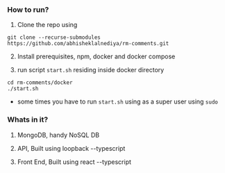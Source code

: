 ### How to run?


1. Clone the repo using

```
git clone --recurse-submodules  https://github.com/abhisheklalnediya/rm-comments.git
```

2. Install prerequisites, npm, docker and docker compose


3. run script `start.sh` residing inside docker directory
```
cd rm-comments/docker
./start.sh
```
* some times you have to run `start.sh` using as a super user using `sudo`

### Whats in it?

1. MongoDB, handy NoSQL DB

2. API, Built using loopback --typescript

3. Front End, Built using react --typescript